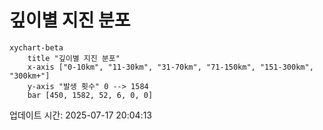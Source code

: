 # 깊이별 지진 분포

```mermaid
xychart-beta
    title "깊이별 지진 분포"
    x-axis ["0-10km", "11-30km", "31-70km", "71-150km", "151-300km", "300km+"]
    y-axis "발생 횟수" 0 --> 1584
    bar [450, 1582, 52, 6, 0, 0]
```

업데이트 시간: 2025-07-17 20:04:13

